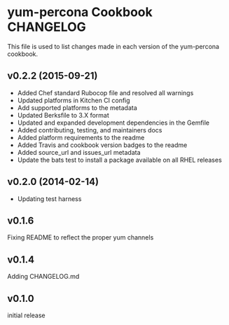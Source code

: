 yum-percona Cookbook CHANGELOG
======================
This file is used to list changes made in each version of the yum-percona cookbook.

v0.2.2 (2015-09-21)
-------------------
- Added Chef standard Rubocop file and resolved all warnings
- Updated platforms in Kitchen CI config
- Add supported platforms to the metadata
- Updated Berksfile to 3.X format
- Updated and expanded development dependencies in the Gemfile
- Added contributing, testing, and maintainers docs
- Added platform requirements to the readme
- Added Travis and cookbook version badges to the readme
- Added source_url and issues_url metadata
- Update the bats test to install a package available on all RHEL releases

v0.2.0 (2014-02-14)
-------------------
- Updating test harness


v0.1.6
------
Fixing README to reflect the proper yum channels


v0.1.4
------
Adding CHANGELOG.md


v0.1.0
------
initial release
